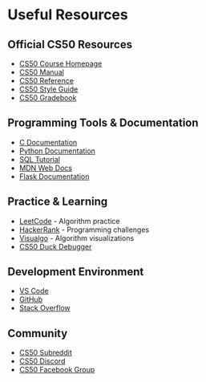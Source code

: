 # Useful Resources

## Official CS50 Resources
- [CS50 Course Homepage](https://cs50.harvard.edu/x/2025/)
- [CS50 Manual](https://manual.cs50.io/)
- [CS50 Reference](https://reference.cs50.net/)
- [CS50 Style Guide](https://cs50.readthedocs.io/style/c/)
- [CS50 Gradebook](https://cs50.me/cs50x)

## Programming Tools & Documentation
- [C Documentation](https://devdocs.io/c/)
- [Python Documentation](https://docs.python.org/3/)
- [SQL Tutorial](https://www.w3schools.com/sql/)
- [MDN Web Docs](https://developer.mozilla.org/)
- [Flask Documentation](https://flask.palletsprojects.com/)

## Practice & Learning
- [LeetCode](https://leetcode.com/) - Algorithm practice
- [HackerRank](https://www.hackerrank.com/) - Programming challenges
- [Visualgo](https://visualgo.net/) - Algorithm visualizations
- [CS50 Duck Debugger](https://cs50.ai/)

## Development Environment
- [VS Code](https://code.visualstudio.com/)
- [GitHub](https://github.com/)
- [Stack Overflow](https://stackoverflow.com/)

## Community
- [CS50 Subreddit](https://www.reddit.com/r/cs50/)
- [CS50 Discord](https://discord.gg/cs50)
- [CS50 Facebook Group](https://www.facebook.com/groups/cs50/)